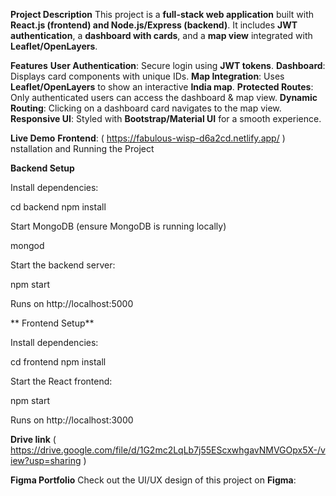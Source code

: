 
**Project Description**
This project is a **full-stack web application** built with **React.js (frontend) and Node.js/Express (backend)**. It includes **JWT authentication**, a **dashboard with cards**, and a **map view** integrated with **Leaflet/OpenLayers**.

**Features**
 **User Authentication**: Secure login using **JWT tokens**.
 **Dashboard**: Displays card components with unique IDs.
 **Map Integration**: Uses **Leaflet/OpenLayers** to show an interactive **India map**.
 **Protected Routes**: Only authenticated users can access the dashboard & map view.
 **Dynamic Routing**: Clicking on a dashboard card navigates to the map view.
 **Responsive UI**: Styled with **Bootstrap/Material UI** for a smooth experience.

 **Live Demo**
**Frontend**: ( https://fabulous-wisp-d6a2cd.netlify.app/ )
nstallation and Running the Project

**Backend Setup**

Install dependencies:

cd backend npm install

Start MongoDB (ensure MongoDB is running locally)

mongod

Start the backend server:

npm start

Runs on http://localhost:5000

** Frontend Setup**

Install dependencies:

cd frontend npm install

Start the React frontend:

npm start

Runs on http://localhost:3000

**Drive link**
( https://drive.google.com/file/d/1G2mc2LqLb7j55EScxwhgavNMVGOpx5X-/view?usp=sharing ) 

**Figma Portfolio**
Check out the UI/UX design of this project on **Figma**:  
